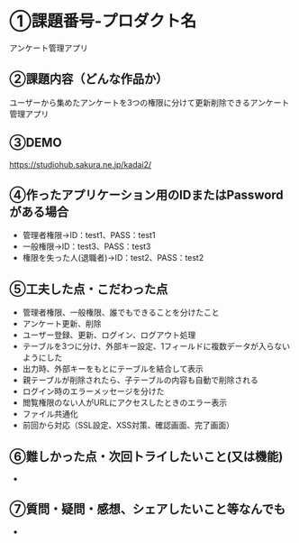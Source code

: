 # ①課題番号-プロダクト名

アンケート管理アプリ

## ②課題内容（どんな作品か）

ユーザーから集めたアンケートを3つの権限に分けて更新削除できるアンケート管理アプリ

## ③DEMO

https://studiohub.sakura.ne.jp/kadai2/

## ④作ったアプリケーション用のIDまたはPasswordがある場合

- 管理者権限→ID：test1、PASS：test1
- 一般権限→ID：test3、PASS：test3
- 権限を失った人(退職者)→ID：test2、PASS：test2

## ⑤工夫した点・こだわった点
- 管理者権限、一般権限、誰でもできることを分けたこと
- アンケート更新、削除
- ユーザー登録、更新、ログイン、ログアウト処理
- テーブルを3つに分け、外部キー設定、1フィールドに複数データが入らないようにした
- 出力時、外部キーをもとにテーブルを結合して表示
- 親テーブルが削除されたら、子テーブルの内容も自動で削除される
- ログイン時のエラーメッセージを分けた
- 閲覧権限のない人がURLにアクセスしたときのエラー表示
- ファイル共通化
- 前回から対応（SSL設定、XSS対策、確認画面、完了画面）


## ⑥難しかった点・次回トライしたいこと(又は機能)

- 

## ⑦質問・疑問・感想、シェアしたいこと等なんでも

- 

